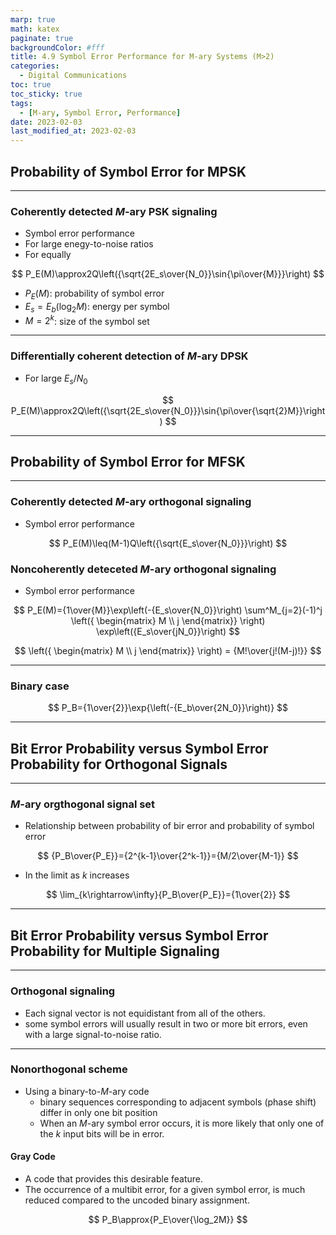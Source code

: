 ```yaml
---
marp: true
math: katex
paginate: true
backgroundColor: #fff
title: 4.9 Symbol Error Performance for M-ary Systems (M>2)
categories:
  - Digital Communications
toc: true
toc_sticky: true
tags:
  - [M-ary, Symbol Error, Performance]
date: 2023-02-03
last_modified_at: 2023-02-03
---
```


## Probability of Symbol Error for MPSK

---

### Coherently detected $M$-ary PSK signaling

* Symbol error performance
* For large enegy-to-noise ratios
* For equally

$$
P_E(M)\approx2Q\left({\sqrt{2E_s\over{N_0}}\sin{\pi\over{M}}}\right)
$$

* $P_E(M)$: probability of symbol error
* $E_s=E_b(\log_2M)$: energy per symbol
* $M=2^k$: size of the symbol set

---

### Differentially coherent detection of $M$-ary DPSK

* For large $E_s/N_0$

$$
P_E(M)\approx2Q\left({\sqrt{2E_s\over{N_0}}}\sin{\pi\over{\sqrt{2}M}}\right)
$$

---

## Probability of Symbol Error for MFSK

---

### Coherently detected $M$-ary orthogonal signaling

* Symbol error performance

$$
P_E(M)\leq(M-1)Q\left({\sqrt{E_s\over{N_0}}}\right)
$$

### Noncoherently deteceted $M$-ary orthogonal signaling

* Symbol error performance

$$
P_E(M)={1\over{M}}\exp\left(-{E_s\over{N_0}}\right) \sum^M_{j=2}(-1)^j
\left({
    \begin{matrix}
        M \\
        j
    \end{matrix}}
\right) \exp\left({E_s\over{jN_0}}\right)
$$

$$
\left({
    \begin{matrix}
        M \\
        j
    \end{matrix}}
\right) = {M!\over{j!(M-j)!}}
$$

---

### Binary case

$$
P_B={1\over{2}}\exp{\left(-{E_b\over{2N_0}}\right)}
$$

---

## Bit Error Probability versus Symbol Error Probability for Orthogonal Signals

---

### $M$-ary orgthogonal signal set

* Relationship between probability of bir error and probability of symbol error

$$
{P_B\over{P_E}}={2^{k-1}\over{2^k-1}}={M/2\over{M-1}}
$$

* In the limit as $k$ increases

$$
\lim_{k\rightarrow\infty}{P_B\over{P_E}}={1\over{2}}
$$

---

## Bit Error Probability versus Symbol Error Probability for Multiple Signaling

---

### Orthogonal signaling

* Each signal vector is not equidistant from all of the others.
* some symbol errors will usually result in two or more bit errors, even with a large signal-to-noise ratio.

---

### Nonorthogonal scheme

* Using a binary-to-$M$-ary code
  * binary sequences corresponding to adjacent symbols (phase shift) differ in only one bit position
  * When an $M$-ary symbol error occurs, it is more likely that only one of the $k$ input bits will be in error.

#### Gray Code

* A code that provides this desirable feature.
* The occurrence of a multibit error, for a given symbol error, is much reduced compared to the uncoded binary assignment.

$$
P_B\approx{P_E\over{\log_2M}}
$$
